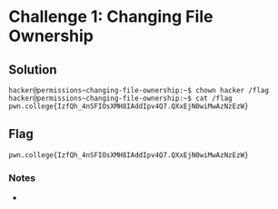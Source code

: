 # Challenge 1: Changing File Ownership

## Solution

```
hacker@permissions~changing-file-ownership:~$ chown hacker /flag
hacker@permissions~changing-file-ownership:~$ cat /flag
pwn.college{IzfQh_4nSFIOsXMH8IAddIpv4Q7.QXxEjN0wiMwAzNzEzW}
```
## Flag
`pwn.college{IzfQh_4nSFIOsXMH8IAddIpv4Q7.QXxEjN0wiMwAzNzEzW}`
### Notes
-